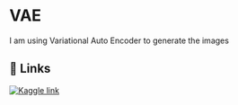 
# VAE

I am using Variational Auto Encoder to generate the images


## 🔗 Links
[![Kaggle link](https://img.shields.io/badge/my_portfolio-000?style=for-the-badge&logo=ko-fi&logoColor=white)](https://www.kaggle.com/code/pr8sh8ntm8ury8/vae-autoencoder/)

